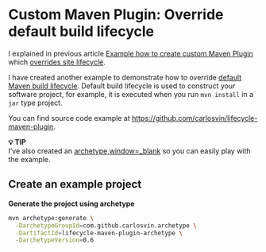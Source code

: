 # Custom Maven Plugin: Override default build lifecycle

I explained in previous article [Example how to create custom Maven Plugin](/posts/creating-custom-maven-plugin) which [overrides site lifecycle](https://maven.apache.org/ref/3.5.3/maven-core/lifecycles.html#site_Lifecycle).

I have created another example to demonstrate how to override [default Maven build lifecycle](https://maven.apache.org/ref/3.5.3/maven-core/lifecycles.html#default_Lifecycle). Default build lifecycle is used to construct your software project, for example, it is executed when you run `mvn install` in a `jar` type project.

You can find source code example at https://github.com/carlosvin/lifecycle-maven-plugin.

**💡 TIP**\
I’ve also created an [archetype,window=_blank](https://maven.apache.org/guides/introduction/introduction-to-archetypes.html) so you can easily play with the example.

## Create an example project

**Generate the project using archetype**

```bash
mvn archetype:generate \
  -DarchetypeGroupId=com.github.carlosvin.archetype \
  -DartifactId=lifecycle-maven-plugin-archetype \
  -DarchetypeVersion=0.6
```
